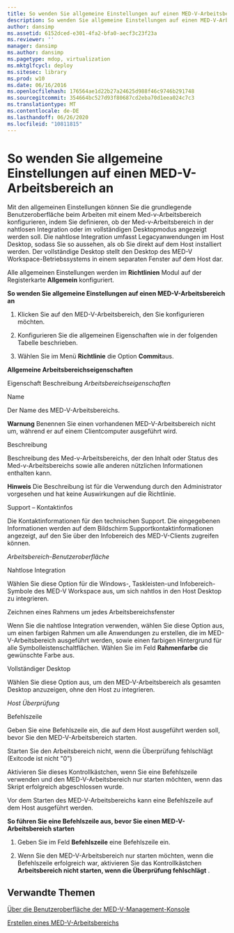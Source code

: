 ```yaml
---
title: So wenden Sie allgemeine Einstellungen auf einen MED-V-Arbeitsbereich an
description: So wenden Sie allgemeine Einstellungen auf einen MED-V-Arbeitsbereich an
author: dansimp
ms.assetid: 6152dced-e301-4fa2-bfa0-aecf3c23f23a
ms.reviewer: ''
manager: dansimp
ms.author: dansimp
ms.pagetype: mdop, virtualization
ms.mktglfcycl: deploy
ms.sitesec: library
ms.prod: w10
ms.date: 06/16/2016
ms.openlocfilehash: 176564ae1d22b27a24625d988f46c9746b291748
ms.sourcegitcommit: 354664bc527d93f80687cd2eba70d1eea024c7c3
ms.translationtype: MT
ms.contentlocale: de-DE
ms.lasthandoff: 06/26/2020
ms.locfileid: "10811815"
---
```

# So wenden Sie allgemeine Einstellungen auf einen MED-V-Arbeitsbereich an


Mit den allgemeinen Einstellungen können Sie die grundlegende Benutzeroberfläche beim Arbeiten mit einem Med-v-Arbeitsbereich konfigurieren, indem Sie definieren, ob der Med-v-Arbeitsbereich in der nahtlosen Integration oder im vollständigen Desktopmodus angezeigt werden soll. Die nahtlose Integration umfasst Legacyanwendungen im Host Desktop, sodass Sie so aussehen, als ob Sie direkt auf dem Host installiert werden. Der vollständige Desktop stellt den Desktop des MED-V Workspace-Betriebssystems in einem separaten Fenster auf dem Host dar.

Alle allgemeinen Einstellungen werden im **Richtlinien** Modul auf der Registerkarte **Allgemein** konfiguriert.

**So wenden Sie allgemeine Einstellungen auf einen MED-V-Arbeitsbereich an**

1.  Klicken Sie auf den MED-V-Arbeitsbereich, den Sie konfigurieren möchten.

2.  Konfigurieren Sie die allgemeinen Eigenschaften wie in der folgenden Tabelle beschrieben.

3.  Wählen Sie im Menü **Richtlinie** die Option **Commit**aus.

**Allgemeine Arbeitsbereichseigenschaften**

Eigenschaft Beschreibung *Arbeitsbereichseigenschaften*

Name

Der Name des MED-V-Arbeitsbereichs.

**Warnung**  Benennen Sie einen vorhandenen MED-V-Arbeitsbereich nicht um, während er auf einem Clientcomputer ausgeführt wird.

 

Beschreibung

Beschreibung des Med-v-Arbeitsbereichs, der den Inhalt oder Status des Med-v-Arbeitsbereichs sowie alle anderen nützlichen Informationen enthalten kann.

**Hinweis**  Die Beschreibung ist für die Verwendung durch den Administrator vorgesehen und hat keine Auswirkungen auf die Richtlinie.

 

Support – Kontaktinfos

Die Kontaktinformationen für den technischen Support. Die eingegebenen Informationen werden auf dem Bildschirm Supportkontaktinformationen angezeigt, auf den Sie über den Infobereich des MED-V-Clients zugreifen können.

*Arbeitsbereich-Benutzeroberfläche*

Nahtlose Integration

Wählen Sie diese Option für die Windows-, Taskleisten-und Infobereich-Symbole des MED-V Workspace aus, um sich nahtlos in den Host Desktop zu integrieren.

Zeichnen eines Rahmens um jedes Arbeitsbereichsfenster

Wenn Sie die nahtlose Integration verwenden, wählen Sie diese Option aus, um einen farbigen Rahmen um alle Anwendungen zu erstellen, die im MED-V-Arbeitsbereich ausgeführt werden, sowie einen farbigen Hintergrund für alle Symbolleistenschaltflächen. Wählen Sie im Feld **Rahmenfarbe** die gewünschte Farbe aus.

Vollständiger Desktop

Wählen Sie diese Option aus, um den MED-V-Arbeitsbereich als gesamten Desktop anzuzeigen, ohne den Host zu integrieren.

*Host Überprüfung*

Befehlszeile

Geben Sie eine Befehlszeile ein, die auf dem Host ausgeführt werden soll, bevor Sie den MED-V-Arbeitsbereich starten.

Starten Sie den Arbeitsbereich nicht, wenn die Überprüfung fehlschlägt (Exitcode ist nicht "0")

Aktivieren Sie dieses Kontrollkästchen, wenn Sie eine Befehlszeile verwenden und den MED-V-Arbeitsbereich nur starten möchten, wenn das Skript erfolgreich abgeschlossen wurde.

 

Vor dem Starten des MED-V-Arbeitsbereichs kann eine Befehlszeile auf dem Host ausgeführt werden.

**So führen Sie eine Befehlszeile aus, bevor Sie einen MED-V-Arbeitsbereich starten**

1.  Geben Sie im Feld **Befehlszeile** eine Befehlszeile ein.

2.  Wenn Sie den MED-V-Arbeitsbereich nur starten möchten, wenn die Befehlszeile erfolgreich war, aktivieren Sie das Kontrollkästchen **Arbeitsbereich nicht starten, wenn die Überprüfung fehlschlägt** .

## Verwandte Themen


[Über die Benutzeroberfläche der MED-V-Management-Konsole](using-the-med-v-management-console-user-interface.md)

[Erstellen eines MED-V-Arbeitsbereichs](creating-a-med-v-workspacemedv-10-sp1.md)

 

 





